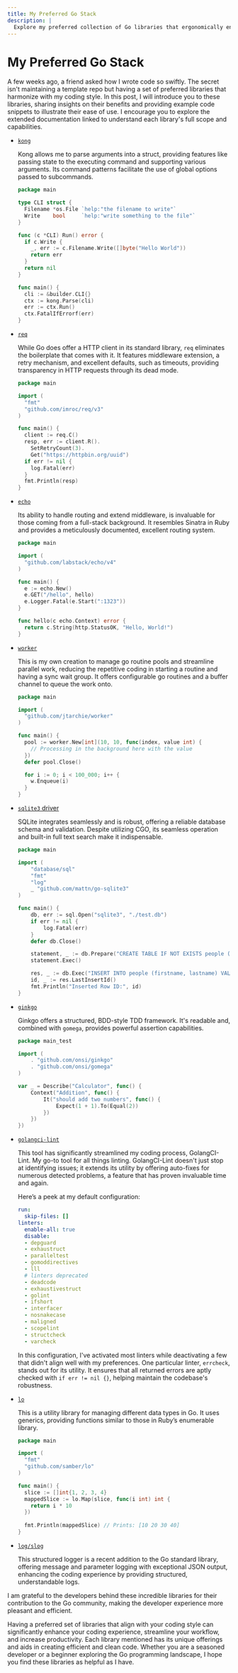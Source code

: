 ```yaml
---
title: My Preferred Go Stack
description: |
  Explore my preferred collection of Go libraries that ergonomically enhance my coding style and streamline the development of Go applications, allowing for efficient and organized coding.
---
```


# My Preferred Go Stack

A few weeks ago, a friend asked how I wrote code so swiftly. The secret isn't
maintaining a template repo but having a set of preferred libraries that
harmonize with my coding style. In this post, I will introduce you to these
libraries, sharing insights on their benefits and providing example code
snippets to illustrate their ease of use. I encourage you to explore the
extended documentation linked to understand each library's full scope and
capabilities.

- [`kong`](https://github.com/alecthomas/kong)

  Kong allows me to parse arguments into a struct, providing features like
  passing state to the executing command and supporting various arguments. Its
  command patterns facilitate the use of global options passed to subcommands.

  ```go
  package main

  type CLI struct {
    Filename *os.File `help:"the filename to write"`
    Write    bool     `help:"write something to the file"`
  }

  func (c *CLI) Run() error {
    if c.Write {
      _, err := c.Filename.Write([]byte("Hello World"))
      return err
    }
    return nil
  }

  func main() {
    cli := &builder.CLI{}
    ctx := kong.Parse(cli)
    err := ctx.Run()
    ctx.FatalIfErrorf(err)
  }
  ```

- [`req`](https://github.com/imroc/req)

  While Go does offer a HTTP client in its standard library, `req` eliminates
  the boilerplate that comes with it. It features middleware extension, a retry
  mechanism, and excellent defaults, such as timeouts, providing transparency in
  HTTP requests through its dead mode.

  ```go
  package main

  import (
    "fmt"
    "github.com/imroc/req/v3"
  )

  func main() {
    client := req.C()
    resp, err := client.R().
      SetRetryCount(3).
      Get("https://httpbin.org/uuid")
    if err != nil {
      log.Fatal(err)
    }
    fmt.Println(resp)
  }
  ```

- [`echo`](https://github.com/labstack/echo)

  Its ability to handle routing and extend middleware, is invaluable for those
  coming from a full-stack background. It resembles Sinatra in Ruby and provides
  a meticulously documented, excellent routing system.

  ```go
  package main

  import (
    "github.com/labstack/echo/v4"
  )

  func main() {
    e := echo.New()
    e.GET("/hello", hello)
    e.Logger.Fatal(e.Start(":1323"))
  }

  func hello(c echo.Context) error {
    return c.String(http.StatusOK, "Hello, World!")
  }
  ```

- [`worker`](https://github.com/jtarchie/worker)

  This is my own creation to manage go routine pools and streamline parallel
  work, reducing the repetitive coding in starting a routine and having a sync
  wait group. It offers configurable go routines and a buffer channel to queue
  the work onto.

  ```go
  package main

  import (
    "github.com/jtarchie/worker"
  )

  func main() {
    pool := worker.New[int](10, 10, func(index, value int) {
      // Processing in the background here with the value
    })
    defer pool.Close()

    for i := 0; i < 100_000; i++ {
      w.Enqueue(i)
    }
  }
  ```

- [`sqlite3` driver](https://github.com/mattn/go-sqlite3)

  SQLite integrates seamlessly and is robust, offering a reliable database
  schema and validation. Despite utilizing CGO, its seamless operation and
  built-in full text search make it indispensable.

  ```go
  package main

  import (
      "database/sql"
      "fmt"
      "log"
      _ "github.com/mattn/go-sqlite3"
  )

  func main() {
      db, err := sql.Open("sqlite3", "./test.db")
      if err != nil {
          log.Fatal(err)
      }
      defer db.Close()

      statement, _ := db.Prepare("CREATE TABLE IF NOT EXISTS people (id INTEGER PRIMARY KEY, firstname TEXT, lastname TEXT)")
      statement.Exec()

      res, _ := db.Exec("INSERT INTO people (firstname, lastname) VALUES (?, ?)", "John", "Doe")
      id, _ := res.LastInsertId()
      fmt.Println("Inserted Row ID:", id)
  }
  ```

- [`ginkgo`](https://github.com/onsi/ginkgo)

  Ginkgo offers a structured, BDD-style TDD framework. It's readable and,
  combined with `gomega`, provides powerful assertion capabilities.

  ```go
  package main_test

  import (
      . "github.com/onsi/ginkgo"
      . "github.com/onsi/gomega"
  )

  var _ = Describe("Calculator", func() {
      Context("Addition", func() {
          It("should add two numbers", func() {
              Expect(1 + 1).To(Equal(2))
          })
      })
  })
  ```

- [`golangci-lint`](https://github.com/golangci/golangci-lint)

  This tool has significantly streamlined my coding process, GolangCI-Lint. My
  go-to tool for all things linting. GolangCI-Lint doesn't just stop at
  identifying issues; it extends its utility by offering auto-fixes for numerous
  detected problems, a feature that has proven invaluable time and again.

  Here’s a peek at my default configuration:

  ```yaml
  run:
    skip-files: []
  linters:
    enable-all: true
    disable:
    - depguard
    - exhaustruct
    - paralleltest
    - gomoddirectives
    - lll
    # linters deprecated
    - deadcode
    - exhaustivestruct
    - golint
    - ifshort
    - interfacer
    - nosnakecase
    - maligned
    - scopelint
    - structcheck
    - varcheck
  ```

  In this configuration, I've activated most linters while deactivating a few
  that didn't align well with my preferences. One particular linter, `errcheck`,
  stands out for its utility. It ensures that all returned errors are aptly
  checked with `if err != nil {}`, helping maintain the codebase's robustness.

- [`lo`](https://github.com/samber/lo)

  This is a utility library for managing different data types in Go. It uses
  generics, providing functions similar to those in Ruby’s enumerable library.

  ```go
  package main

  import (
    "fmt"
    "github.com/samber/lo"
  )

  func main() {
    slice := []int{1, 2, 3, 4}
    mappedSlice := lo.Map(slice, func(i int) int {
      return i * 10
    })
    
    fmt.Println(mappedSlice) // Prints: [10 20 30 40]
  }
  ```

- [`log/slog`](https://go.dev/blog/slog)

  This structured logger is a recent addition to the Go standard library,
  offering message and parameter logging with exceptional JSON output, enhancing
  the coding experience by providing structured, understandable logs.

I am grateful to the developers behind these incredible libraries for their
contribution to the Go community, making the developer experience more pleasant
and efficient.

Having a preferred set of libraries that align with your coding style can
significantly enhance your coding experience, streamline your workflow, and
increase productivity. Each library mentioned has its unique offerings and aids
in creating efficient and clean code. Whether you are a seasoned developer or a
beginner exploring the Go programming landscape, I hope you find these libraries
as helpful as I have.
